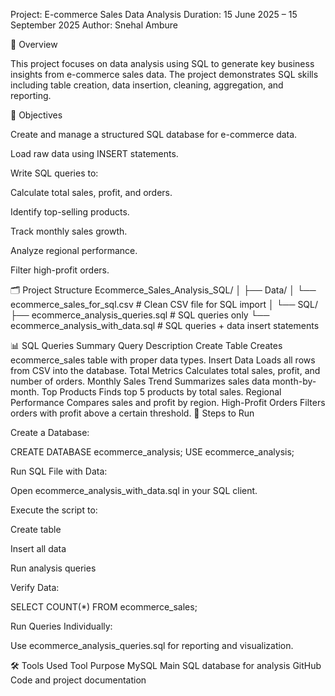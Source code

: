 Project: E-commerce Sales Data Analysis 
Duration: 15 June 2025 – 15 September 2025
Author: Snehal Ambure

📌 Overview

This project focuses on data analysis using SQL to generate key business insights from e-commerce sales data.
The project demonstrates SQL skills including table creation, data insertion, cleaning, aggregation, and reporting.

🎯 Objectives

Create and manage a structured SQL database for e-commerce data.

Load raw data using INSERT statements.

Write SQL queries to:

Calculate total sales, profit, and orders.

Identify top-selling products.

Track monthly sales growth.

Analyze regional performance.

Filter high-profit orders.

🗂️ Project Structure
Ecommerce_Sales_Analysis_SQL/
│
├── Data/
│   └── ecommerce_sales_for_sql.csv       # Clean CSV file for SQL import
│
└── SQL/
    ├── ecommerce_analysis_queries.sql    # SQL queries only
    └── ecommerce_analysis_with_data.sql  # SQL queries + data insert statements

📊 SQL Queries Summary
Query	Description
Create Table	Creates ecommerce_sales table with proper data types.
Insert Data	Loads all rows from CSV into the database.
Total Metrics	Calculates total sales, profit, and number of orders.
Monthly Sales Trend	Summarizes sales data month-by-month.
Top Products	Finds top 5 products by total sales.
Regional Performance	Compares sales and profit by region.
High-Profit Orders	Filters orders with profit above a certain threshold.
🚀 Steps to Run

Create a Database:

CREATE DATABASE ecommerce_analysis;
USE ecommerce_analysis;


Run SQL File with Data:

Open ecommerce_analysis_with_data.sql in your SQL client.

Execute the script to:

Create table

Insert all data

Run analysis queries

Verify Data:

SELECT COUNT(*) FROM ecommerce_sales;


Run Queries Individually:

Use ecommerce_analysis_queries.sql for reporting and visualization.

🛠️ Tools Used
Tool	Purpose
MySQL	Main SQL database for analysis
GitHub	Code and project documentation
